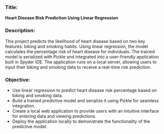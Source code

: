 ### Title:  
**Heart Disease Risk Prediction Using Linear Regression**

### Description:  
This project predicts the likelihood of heart disease based on two key features: biking and smoking habits. Using linear regression, the model calculates the percentage risk of heart disease for individuals. The trained model is serialized with Pickle and integrated into a user-friendly application built in Spyder IDE. The application runs on a local server, allowing users to input their biking and smoking data to receive a real-time risk prediction.

### Objective:  
- Use linear regression to predict heart disease risk percentage based on biking and smoking data.  
- Build a trained predictive model and serialize it using Pickle for seamless integration.  
- Create a local web application to provide users with an intuitive interface for entering data and viewing predictions.  
- Deploy the application locally to demonstrate the functionality of the predictive model.
